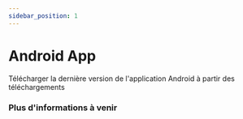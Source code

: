 ```yaml
---
sidebar_position: 1
---
```


# Android App

Télécharger la dernière version de l'application Android à partir des téléchargements

### Plus d'informations à venir